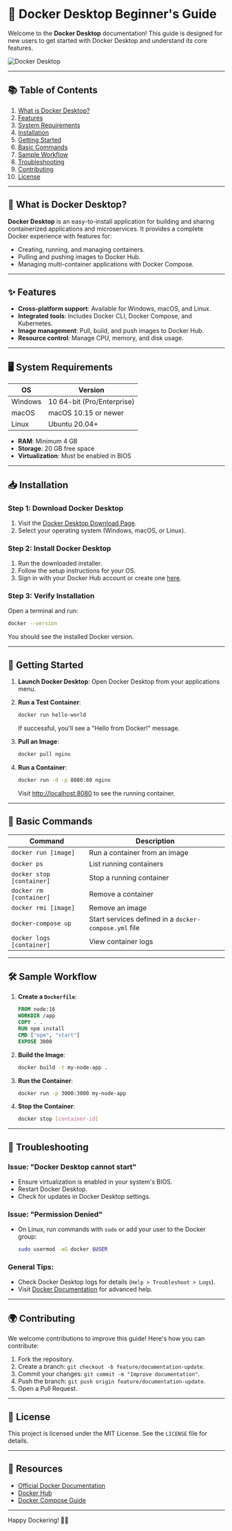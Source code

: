 # 🐳 Docker Desktop Beginner's Guide

Welcome to the **Docker Desktop** documentation! This guide is designed for new users to get started with Docker Desktop and understand its core features.

![Docker Desktop](https://www.docker.com/wp-content/uploads/2022/03/horizontal-logo-monochromatic-white.png)

---

## 📚 Table of Contents
1. [What is Docker Desktop?](#what-is-docker-desktop)
2. [Features](#features)
3. [System Requirements](#system-requirements)
4. [Installation](#installation)
5. [Getting Started](#getting-started)
6. [Basic Commands](#basic-commands)
7. [Sample Workflow](#sample-workflow)
8. [Troubleshooting](#troubleshooting)
9. [Contributing](#contributing)
10. [License](#license)

---

## 🐳 What is Docker Desktop?

**Docker Desktop** is an easy-to-install application for building and sharing containerized applications and microservices. It provides a complete Docker experience with features for:
- Creating, running, and managing containers.
- Pulling and pushing images to Docker Hub.
- Managing multi-container applications with Docker Compose.

---

## ✨ Features
- **Cross-platform support**: Available for Windows, macOS, and Linux.
- **Integrated tools**: Includes Docker CLI, Docker Compose, and Kubernetes.
- **Image management**: Pull, build, and push images to Docker Hub.
- **Resource control**: Manage CPU, memory, and disk usage.

---

## 🖥 System Requirements

| OS          | Version                   |
|-------------|---------------------------|
| Windows     | 10 64-bit (Pro/Enterprise)|
| macOS       | macOS 10.15 or newer      |
| Linux       | Ubuntu 20.04+             |

- **RAM**: Minimum 4 GB
- **Storage**: 20 GB free space
- **Virtualization**: Must be enabled in BIOS

---

## 📥 Installation

### Step 1: Download Docker Desktop
1. Visit the [Docker Desktop Download Page](https://www.docker.com/products/docker-desktop/).
2. Select your operating system (Windows, macOS, or Linux).

### Step 2: Install Docker Desktop
1. Run the downloaded installer.
2. Follow the setup instructions for your OS.
3. Sign in with your Docker Hub account or create one [here](https://hub.docker.com/signup).

### Step 3: Verify Installation
Open a terminal and run:
```bash
docker --version
```
You should see the installed Docker version.

---

## 🚀 Getting Started

1. **Launch Docker Desktop**: Open Docker Desktop from your applications menu.
2. **Run a Test Container**:
   ```bash
   docker run hello-world
   ```
   If successful, you'll see a "Hello from Docker!" message.

3. **Pull an Image**:
   ```bash
   docker pull nginx
   ```

4. **Run a Container**:
   ```bash
   docker run -d -p 8080:80 nginx
   ```
   Visit [http://localhost:8080](http://localhost:8080) to see the running container.

---

## 📖 Basic Commands

| Command                     | Description                                  |
|-----------------------------|----------------------------------------------|
| `docker run [image]`        | Run a container from an image               |
| `docker ps`                 | List running containers                     |
| `docker stop [container]`   | Stop a running container                    |
| `docker rm [container]`     | Remove a container                          |
| `docker rmi [image]`        | Remove an image                             |
| `docker-compose up`         | Start services defined in a `docker-compose.yml` file |
| `docker logs [container]`   | View container logs                         |

---

## 🛠 Sample Workflow

1. **Create a `Dockerfile`**:
   ```dockerfile
   FROM node:16
   WORKDIR /app
   COPY . .
   RUN npm install
   CMD ["npm", "start"]
   EXPOSE 3000
   ```

2. **Build the Image**:
   ```bash
   docker build -t my-node-app .
   ```

3. **Run the Container**:
   ```bash
   docker run -p 3000:3000 my-node-app
   ```

4. **Stop the Container**:
   ```bash
   docker stop [container-id]
   ```

---

## 🐛 Troubleshooting

### Issue: "Docker Desktop cannot start"
- Ensure virtualization is enabled in your system's BIOS.
- Restart Docker Desktop.
- Check for updates in Docker Desktop settings.

### Issue: "Permission Denied"
- On Linux, run commands with `sudo` or add your user to the Docker group:
  ```bash
  sudo usermod -aG docker $USER
  ```

### General Tips:
- Check Docker Desktop logs for details (`Help > Troubleshoot > Logs`).
- Visit [Docker Documentation](https://docs.docker.com/) for advanced help.

---

## 🌍 Contributing

We welcome contributions to improve this guide! Here's how you can contribute:
1. Fork the repository.
2. Create a branch: `git checkout -b feature/documentation-update`.
3. Commit your changes: `git commit -m "Improve documentation"`.
4. Push the branch: `git push origin feature/documentation-update`.
5. Open a Pull Request.

---

## 📜 License

This project is licensed under the MIT License. See the `LICENSE` file for details.

---

## 🔗 Resources

- [Official Docker Documentation](https://docs.docker.com/)
- [Docker Hub](https://hub.docker.com/)
- [Docker Compose Guide](https://docs.docker.com/compose/)

---

Happy Dockering! 🐳✨
